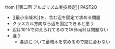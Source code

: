 
from [[第二回 アルゴリズム実技検定]]
PAST2O
- [[最小全域木]]を、含む辺を固定で求める問題
- クラスカル方向なら辺を固定できると思う
- 辺は10^5で抑えられてるのでO(ElogE)は問題ない
- 違う
    - 各辺について全域木を求めるので間に合わない

